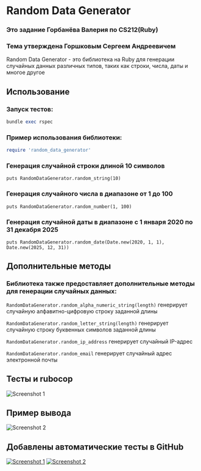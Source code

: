 # Random Data Generator

### Это задание Горбанёва Валерия по CS212(Ruby)
### Тема утверждена Горшковым Сергеем Андреевичем
Random Data Generator - это библиотека на Ruby для генерации случайных данных различных типов, таких как строки, числа, даты и многое другое

## Использование

### Запуск тестов:
```ruby
bundle exec rspec
```

### Пример использования библиотеки:

```ruby
require 'random_data_generator'
```

### Генерация случайной строки длиной 10 символов
```
puts RandomDataGenerator.random_string(10)
```

### Генерация случайного числа в диапазоне от 1 до 100
```
puts RandomDataGenerator.random_number(1, 100)
```

### Генерация случайной даты в диапазоне с 1 января 2020 по 31 декабря 2025
```
puts RandomDataGenerator.random_date(Date.new(2020, 1, 1), Date.new(2025, 12, 31))
```

## Дополнительные методы
### Библиотека также предоставляет дополнительные методы для генерации случайных данных:

```RandomDataGenerator.random_alpha_numeric_string(length)``` генерирует случайную алфавитно-цифровую строку заданной длины

```RandomDataGenerator.random_letter_string(length)``` генерирует случайную строку буквенных символов заданной длины

```RandomDataGenerator.random_ip_address``` генерирует случайный IP-адрес

```RandomDataGenerator.random_email``` генерирует случайный адрес электронной почты

## Тесты и rubocop
![Screenshot 1](https://i.ibb.co/v3CnVD8/photo-2024-04-24-00-41-29.jpg)

## Пример вывода
![Screenshot 2](https://i.ibb.co/GtnmPty/photo-2024-04-24-00-41-59.jpg)

## Добавлены автоматические тесты в GitHub
[![Screenshot 1](https://i.ibb.co/Z10cJJB/photo-2024-04-24-10-57-13.jpg)](https://ibb.co/gFxt77S)
[![Screenshot 2](https://i.ibb.co/H2Yk9D7/photo-2024-04-24-10-57-13-2.jpg)](https://ibb.co/YW8qV72)

